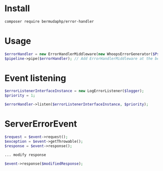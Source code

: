 # Install
```bash
composer require bermudaphp/error-handler
````
# Usage
```php
$errorHandler = new ErrorHandlerMiddleware(new WhoopsErrorGenerator($Psr17ResponseFactory));
$pipeline->pipe($errorHandler); // Add ErrorHandlerMiddleware at the beginning of the middleware queue
````
# Event listening
```php
$errorListenerInterfaceInstance = new LogErrorListener($logger);
$priority = 1;

$errorHandler->listen($errorListenerInterfaceInstance, $priority);
````
# ServerErrorEvent
```php
$request = $event->request();
$exception = $event->getThrowable();
$response = $event->response();

... modify response

$event->response($modifiedResponse);

````
